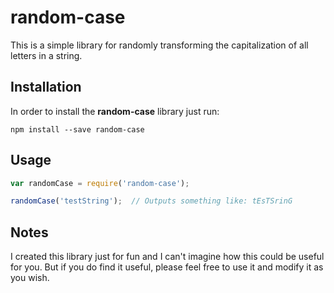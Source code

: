 # random-case

This is a simple library for randomly transforming the capitalization of all
letters in a string.

## Installation
In order to install the **random-case** library just run:

```
npm install --save random-case
```

## Usage

~~~js
var randomCase = require('random-case');

randomCase('testString');  // Outputs something like: tEsTSrinG
~~~

## Notes

I created this library just for fun and I can't imagine how this could be useful
for you. But if you do find it useful, please feel free to use it and modify it
as you wish.
